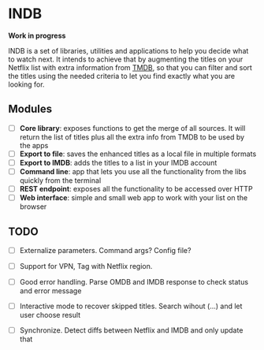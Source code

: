 INDB
====

__Work in progress__

INDB is a set of libraries, utilities and applications to help you decide what to watch next. It intends to achieve that by augmenting the titles on your Netflix list with extra information from [TMDB](https://www.themoviedb.org/), so that you can filter and sort the titles using the needed criteria to let you find exactly what you are looking for.

## Modules

 - [ ] **Core library**: exposes functions to get the merge of all sources. It will return the list of titles plus all the extra info from TMDB to be used by the apps
 - [ ] **Export to file**: saves the enhanced titles as a local file in multiple formats
 - [ ] **Export to IMDB**: adds the titles to a list in your IMDB account
 - [ ] **Command line**: app that lets you use all the functionality from the libs quickly from the terminal
 - [ ] **REST endpoint**: exposes all the functionality to be accessed over HTTP
 - [ ] **Web interface**: simple and small web app to work with your list on the browser

## TODO

- [ ] Externalize parameters. Command args? Config file?
- [ ] Support for VPN, Tag with Netflix region.
- [ ] Good error handling. Parse OMDB and IMDB response to check status and error message
- [ ] Interactive mode to recover skipped titles. Search wihout (...) and let user choose result
- [ ] Synchronize. Detect diffs between Netflix and IMDB and only update that

